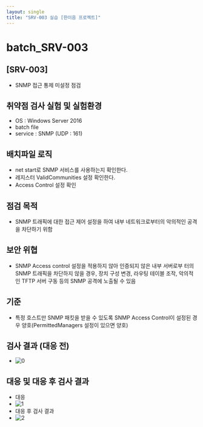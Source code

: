 ```yaml
---
layout: single
title: "SRV-003 실습 [한이음 프로젝트]"
---
```


# batch_SRV-003
## [SRV-003]
- SNMP 접근 통제 미설정 점검

## 취약점 검사 실험 및 실험환경
- OS : Windows Server 2016
- batch file
- service : SNMP (UDP : 161)

## 배치파일 로직
- net start로 SNMP 서비스를 사용하는지 확인한다.
- 레지스터 ValidCommunities 설정 확인한다.
- Access Control 설정 확인

## 점검 목적
- SNMP 트래픽에 대한 접근 제어 설정을 하여 내부 네트워크로부터의 악의적인 공격을 차단하기 위함

## 보안 위협
- SNMP Access control 설정을 적용하지 않아 인증되지 않은 내부 서버로부 터의 SNMP 트래픽을 차단하지 않을 경우, 장치 구성 변경, 라우팅 테이블 조작, 악의적인 TFTP 서버 구동 등의 SNMP 공격에 노출될 수 있음

## 기준
- 특정 호스트만 SNMP 패킷을 받을 수 있도록 SNMP Access Control이 설정된 경우 양호(PermittedManagers 설정이 있으면 양호)

## 검사 결과 (대응 전)
- ![0](https://github.com/hanmin0512/batch_SRV-002/assets/37041208/584f82fc-13a1-409c-bcd5-d476a8e368a4)

## 대응 및 대응 후 검사 결과
- 대응
- ![1](https://github.com/hanmin0512/batch_SRV-002/assets/37041208/3b302b80-15d8-4801-9069-e0be6c4d43de)
- 대응 후 검사 결과
- ![2](https://github.com/hanmin0512/batch_SRV-002/assets/37041208/292e0091-c05d-40ea-9155-2f2ba4e5e0d9)

